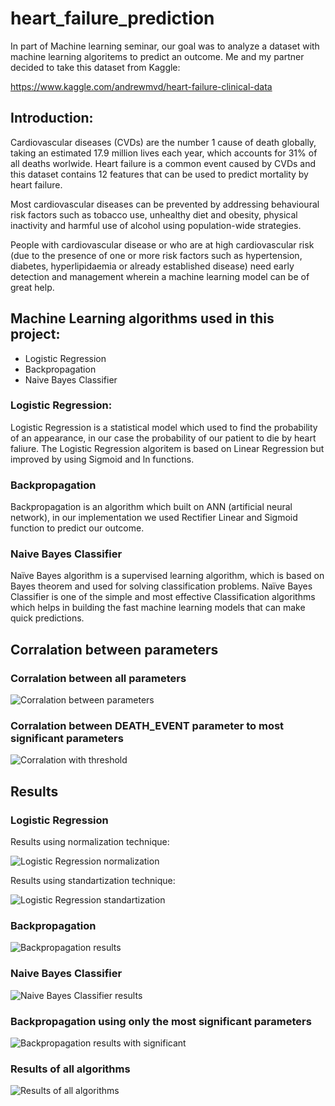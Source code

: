 # heart_failure_prediction
In part of Machine learning seminar, our goal was to analyze a dataset with machine learning algoritems to predict an outcome.
Me and my partner decided to take this dataset from Kaggle:

https://www.kaggle.com/andrewmvd/heart-failure-clinical-data

## Introduction:

Cardiovascular diseases (CVDs) are the number 1 cause of death globally, taking an estimated 17.9 million lives each year, which accounts for 31% of all deaths worlwide.
Heart failure is a common event caused by CVDs and this dataset contains 12 features that can be used to predict mortality by heart failure.

Most cardiovascular diseases can be prevented by addressing behavioural risk factors such as tobacco use, unhealthy diet and obesity, physical inactivity and harmful use of alcohol using population-wide strategies.

People with cardiovascular disease or who are at high cardiovascular risk (due to the presence of one or more risk factors such as hypertension, diabetes, hyperlipidaemia or already established disease) need early detection and management wherein a machine learning model can be of great help.


## Machine Learning algorithms used in this project:

* Logistic Regression
* Backpropagation
* Naive Bayes Classifier

### Logistic Regression:

Logistic Regression is a statistical model which used to find the probability of an appearance, in our case the probability of our patient to die by heart faliure.
The Logistic Regression algoritem is based on Linear Regression but improved by using Sigmoid and ln functions.

### Backpropagation

Backpropagation is an algorithm which built on ANN (artificial neural network), in our implementation we used Rectifier Linear and Sigmoid function to predict our outcome.

### Naive Bayes Classifier

Naïve Bayes algorithm is a supervised learning algorithm, which is based on Bayes theorem and used for solving classification problems.
Naïve Bayes Classifier is one of the simple and most effective Classification algorithms which helps in building the fast machine learning models that can make quick predictions.

## Corralation between parameters

### Corralation between all parameters

![Corralation between parameters](https://github.com/dan2443/heart_failure_prediction/blob/main/images/parameters%20correlation.png)

### Corralation between DEATH_EVENT parameter to most significant parameters

![Corralation with threshold](https://github.com/dan2443/heart_failure_prediction/blob/main/images/parameters%20correlation%20with%20threshold.png)


## Results

### Logistic Regression
Results using normalization technique:

![Logistic Regression normalization](https://github.com/dan2443/heart_failure_prediction/blob/main/images/logistic%20regression%20normalization.png)

Results using standartization technique:

![Logistic Regression standartization](https://github.com/dan2443/heart_failure_prediction/blob/main/images/logistic%20regression%20standartization.png)

### Backpropagation

![Backpropagation results](https://github.com/dan2443/heart_failure_prediction/blob/main/images/Backpropegation%20results%20300epochs.png)

### Naive Bayes Classifier

![Naive Bayes Classifier results](https://github.com/dan2443/heart_failure_prediction/blob/main/images/Naive%20Bayes%20results.png)

### Backpropagation using only the most significant parameters

![Backpropagation results with significant](https://github.com/dan2443/heart_failure_prediction/blob/main/images/Backpropegation%20results%20150epochs%20best%20param%201%20hidden.png)

### Results of all algorithms

![Results of all algorithms](https://github.com/dan2443/heart_failure_prediction/blob/main/images/results%20of%20all%20algorithms.png)



